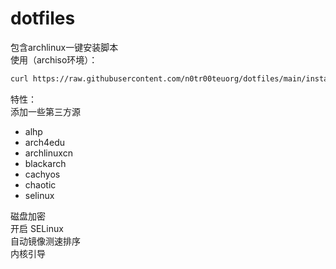 # dotfiles

包含archlinux一键安装脚本  
使用（archiso环境）：
```zsh
curl https://raw.githubusercontent.com/n0tr00teuorg/dotfiles/main/install | zsh
```

特性：  
添加一些第三方源  
- alhp
- arch4edu
- archlinuxcn
- blackarch
- cachyos
- chaotic
- selinux

磁盘加密  
开启 SELinux  
自动镜像测速排序  
内核引导  
